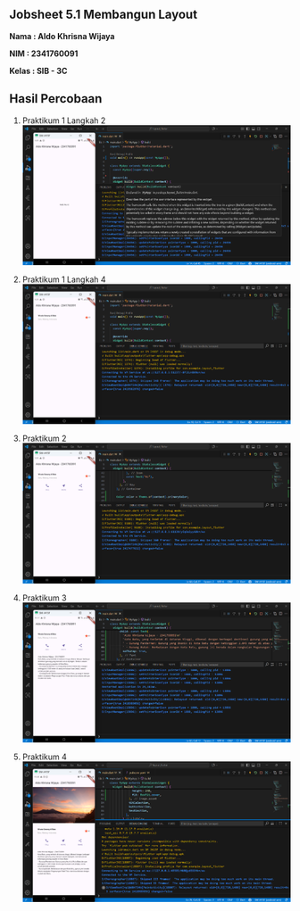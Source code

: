 ## Jobsheet 5.1 Membangun Layout

**Nama  : Aldo Khrisna Wijaya**

**NIM   : 2341760091**

**Kelas : SIB - 3C**

## Hasil Percobaan

1. Praktikum 1 Langkah 2
![Screenshot layout_flutter](images/readme/01.png)

2. Praktikum 1 Langkah 4
![Screenshot layout_flutter](images/readme/02.png)

3. Praktikum 2 
![Screenshot layout_flutter](images/readme/03.png)

4. Praktikum 3
![Screenshot layout_flutter](images/readme/04.png)

5. Praktikum 4
![Screenshot layout_flutter](images/readme/05.png)